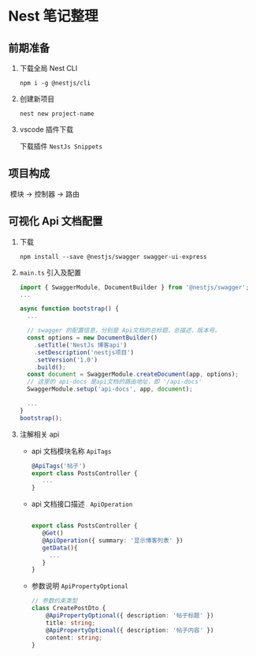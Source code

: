# Nest 笔记整理

## 前期准备

1. 下载全局 Nest CLI 

   ```
   npm i -g @nestjs/cli
   ```

2.  创建新项目

    ```
    nest new project-name
    ```

3.  vscode 插件下载

    下载插件 `NestJs Snippets` 



## 项目构成

​	模块 -> 控制器 -> 路由



## 可视化 Api 文档配置

1. 下载

   ```
   npm install --save @nestjs/swagger swagger-ui-express
   ```

2. `main.ts` 引入及配置

   ```typescript
   import { SwaggerModule, DocumentBuilder } from '@nestjs/swagger';
   ...
   
   async function bootstrap() {
     ...
   
     // swagger 的配置信息，分别是 Api文档的总标题，总描述，版本号。
     const options = new DocumentBuilder()
       .setTitle('NestJs 博客api')
       .setDescription('nestjs项目')
       .setVersion('1.0')
       .build();
     const document = SwaggerModule.createDocument(app, options);
     // 这里的 api-docs 是api文档的路由地址，即 '/api-docs'
     SwaggerModule.setup('api-docs', app, document);
   
     ...
   }
   bootstrap();
   ```

3. 注解相关 api

   - api 文档模块名称 `ApiTags`

     ```typescript
     @ApiTags('帖子')
     export class PostsController {
        ...
     }
     ```

   - api 文档接口描述 ` ApiOperation`

     ```typescript
     
     export class PostsController {
        @Get()
        @ApiOperation({ summary: '显示博客列表' })
        getData(){
          ...
        }
     }
     ```

   - 参数说明 `ApiPropertyOptional` 

     ```typescript
     // 参数约束类型
     class CreatePostDto {
         @ApiPropertyOptional({ description: '帖子标题' })
         title: string;
         @ApiPropertyOptional({ description: '帖子内容' })
         content: string;
     }
     ```

     